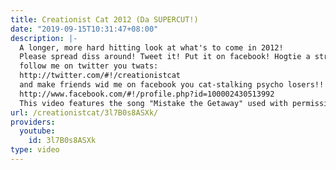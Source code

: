```yaml
---
title: Creationist Cat 2012 (Da SUPERCUT!)
date: "2019-09-15T10:31:47+08:00"
description: |-
  A longer, more hard hitting look at what's to come in 2012!
  Please spread diss around! Tweet it! Put it on facebook! Hogtie a stranger, drag dem into your house and force dem to watch!!!
  follow me on twitter you twats:
  http://twitter.com/#!/creationistcat
  and make friends wid me on facebook you cat-stalking psycho losers!!!
  http://www.facebook.com/#!/profile.php?id=100002430513992
  This video features the song "Mistake the Getaway" used with permission by Kevin Macleod
url: /creationistcat/3l7B0s8ASXk/
providers:
  youtube:
    id: 3l7B0s8ASXk
type: video
---
```

